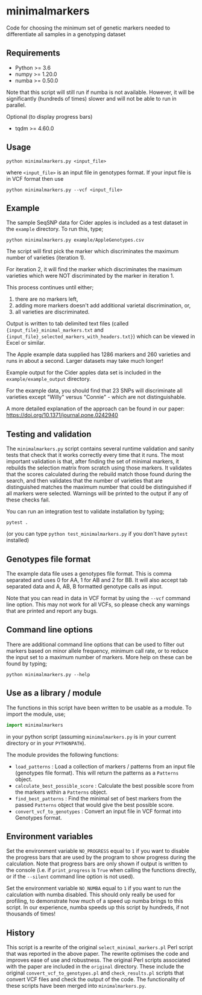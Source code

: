# minimalmarkers

Code for choosing the minimum set of genetic markers needed to differentiate
all samples in a genotyping dataset

## Requirements

* Python >= 3.6
* numpy >= 1.20.0
* numba >= 0.50.0

Note that this script will still run if numba is not available. However, it
will be significantly (hundreds of times) slower and will not be able
to run in parallel.

Optional (to display progress bars)

* tqdm >= 4.60.0

## Usage

```
python minimalmarkers.py <input_file>
```

where `<input_file>` is an input file in genotypes format. If your input
file is in VCF format then use

```
python minimalmarkers.py --vcf <input_file>
```

## Example

The sample SeqSNP data for Cider apples is included as a test dataset
in the `example` directory. To run this, type;

```
python minimalmarkers.py example/AppleGenotypes.csv
```

The script will first pick the marker which discriminates the maximum
number of varieties (iteration 1).

For iteration 2, it will find the marker which discriminates the maximum
varieties which were NOT discriminated by the marker in iteration 1.

This process continues until either;

1. there are no markers left,
2. adding more markers doesn't add additional varietal discrimination, or,
3. all varieties are discriminated.

Output is written to tab delimited text files (called
`{input_file}_minimal_markers.txt` and
`{input_file}_selected_markers_with_headers.txt}`) which can be
viewed in Excel or similar.

The Apple example data supplied has 1286 markers and 260 varieties
and runs in about a second. Larger datasets may take much longer!

Example output for the Cider apples data set is included in the
`example/example_output` directory.

For the example data, you should find that 23 SNPs will discriminate
all varieties except "Willy" versus "Connie" - which are not distinguishable.

A more detailed explanation of the approach can be found in
our paper: https://doi.org/10.1371/journal.pone.0242940

## Testing and validation

The `minimalmarkers.py` script contains several runtime validation
and sanity tests that check that it works correctly every time
that it runs. The most important validation is that, after finding the
set of minimal markers, it rebuilds the selection matrix from scratch using
those markers. It validates that the scores calculated during the rebuild
match those found during the search, and then validates that the number
of varieties that are distinguished matches the maximum number that could
be distinguished if all markers were selected. Warnings will be printed
to the output if any of these checks fail.

You can run an integration test to validate installation by typing;

```
pytest .
```

(or you can type `python test_minimalmarkers.py` if you don't have
`pytest` installed)

## Genotypes file format

The example data file uses a genotypes file format. This is comma separated
and uses 0 for AA, 1 for AB and 2 for BB. It will also accept tab separated
data and A, AB, B formatted genotype calls as input.

Note that you can read in data in VCF format by using the `--vcf` command
line option. This may not work for all VCFs, so please check any warnings
that are printed and report any bugs.

## Command line options

There are additional command line options that can be used to filter
out markers based on minor allele frequency, minimum call rate, or
to reduce the input set to a maximum number of markers. More help
on these can be found by typing;

```
python minimalmarkers.py --help
```

## Use as a library / module

The functions in this script have been written to be usable as a
module. To import the module, use;

```python
import minimalmarkers
```

in your python script (assuming `minimalmarkers.py` is in your current
directory or in your `PYTHONPATH`).

The module provides the following functions:

* `load_patterns` : Load a collection of markers / patterns from
   an input file (genotypes file format). This will return
   the patterns as a `Patterns` object.
* `calculate_best_possible_score` : Calculate the best possible score
   from the markers within a `Patterns` object.
* `find_best_patterns` : Find the minimal set of best markers from
   the passed `Patterns` object that would give the best possible score.
* `convert_vcf_to_genotypes` : Convert an input file in VCF format into
   Genotypes format.

## Environment variables

Set the environment variable `NO_PROGRESS` equal to `1` if you want to
disable the progress bars that are used by the program to show progress
during the calculation. Note that progress bars are only shown if
output is written to the console (i.e. if `print_progress` is `True`
when calling the functions directly, or if the `--silent` command line
option is not used).

Set the environment variable `NO_NUMBA` equal to `1` if you want
to run the calculation with numba disabled. This should only really
be used for profiling, to demonstrate how much of a speed up numba
brings to this script. In our experience, numba speeds up this
script by hundreds, if not thousands of times!

## History

This script is a rewrite of the original `select_minimal_markers.pl` Perl
script that was reported in the above paper. The rewrite optimises the code
and improves ease of use and robustness. The original Perl scripts
associated with the paper are included in the `original` directory.
These include the original `convert_vcf_to_genotypes.pl` and
`check_results.pl` scripts that convert VCF files and check the output
of the code. The functionality of these scripts have been merged into
`minimalmarkers.py`.
